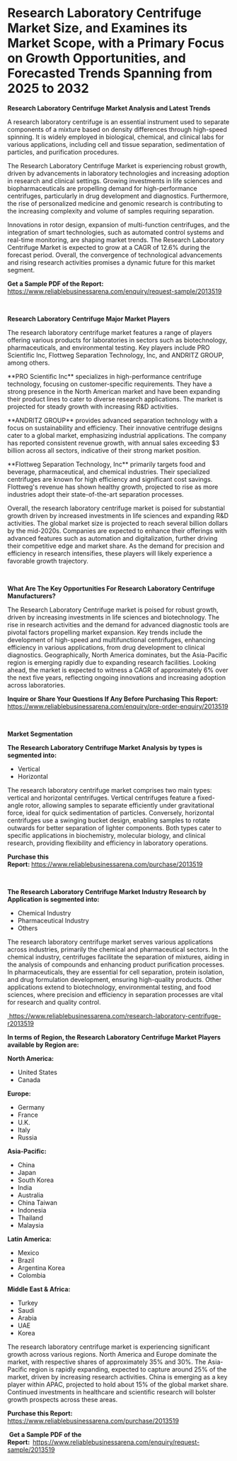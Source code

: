 <p><h1>Research Laboratory Centrifuge Market Size, and Examines its Market Scope, with a Primary Focus on Growth Opportunities, and Forecasted Trends Spanning from 2025 to 2032</h1></p><p><strong>Research Laboratory Centrifuge Market Analysis and Latest Trends</strong></p>
<p><p>A research laboratory centrifuge is an essential instrument used to separate components of a mixture based on density differences through high-speed spinning. It is widely employed in biological, chemical, and clinical labs for various applications, including cell and tissue separation, sedimentation of particles, and purification procedures.</p><p>The Research Laboratory Centrifuge Market is experiencing robust growth, driven by advancements in laboratory technologies and increasing adoption in research and clinical settings. Growing investments in life sciences and biopharmaceuticals are propelling demand for high-performance centrifuges, particularly in drug development and diagnostics. Furthermore, the rise of personalized medicine and genomic research is contributing to the increasing complexity and volume of samples requiring separation.</p><p>Innovations in rotor design, expansion of multi-function centrifuges, and the integration of smart technologies, such as automated control systems and real-time monitoring, are shaping market trends. The Research Laboratory Centrifuge Market is expected to grow at a CAGR of 12.6% during the forecast period. Overall, the convergence of technological advancements and rising research activities promises a dynamic future for this market segment.</p></p>
<p><strong>Get a Sample PDF of the Report:&nbsp;</strong> <a href="https://www.reliablebusinessarena.com/enquiry/request-sample/2013519?utm_campaign=3580&utm_medium=2&utm_source=Github&utm_content=ia&utm_term=12042025&utm_id=research-laboratory-centrifuge">https://www.reliablebusinessarena.com/enquiry/request-sample/2013519</a></p>
<p>&nbsp;</p>
<p><strong>Research Laboratory Centrifuge Major Market Players</strong></p>
<p><p>The research laboratory centrifuge market features a range of players offering various products for laboratories in sectors such as biotechnology, pharmaceuticals, and environmental testing. Key players include PRO Scientific Inc, Flottweg Separation Technology, Inc, and ANDRITZ GROUP, among others.</p><p>**PRO Scientific Inc** specializes in high-performance centrifuge technology, focusing on customer-specific requirements. They have a strong presence in the North American market and have been expanding their product lines to cater to diverse research applications. The market is projected for steady growth with increasing R&D activities.</p><p>**ANDRITZ GROUP** provides advanced separation technology with a focus on sustainability and efficiency. Their innovative centrifuge designs cater to a global market, emphasizing industrial applications. The company has reported consistent revenue growth, with annual sales exceeding $3 billion across all sectors, indicative of their strong market position.</p><p>**Flottweg Separation Technology, Inc** primarily targets food and beverage, pharmaceutical, and chemical industries. Their specialized centrifuges are known for high efficiency and significant cost savings. Flottweg's revenue has shown healthy growth, projected to rise as more industries adopt their state-of-the-art separation processes.</p><p>Overall, the research laboratory centrifuge market is poised for substantial growth driven by increased investments in life sciences and expanding R&D activities. The global market size is projected to reach several billion dollars by the mid-2020s. Companies are expected to enhance their offerings with advanced features such as automation and digitalization, further driving their competitive edge and market share. As the demand for precision and efficiency in research intensifies, these players will likely experience a favorable growth trajectory.</p></p>
<p>&nbsp;</p>
<p><strong>What Are The Key Opportunities For Research Laboratory Centrifuge Manufacturers?</strong></p>
<p><p>The Research Laboratory Centrifuge market is poised for robust growth, driven by increasing investments in life sciences and biotechnology. The rise in research activities and the demand for advanced diagnostic tools are pivotal factors propelling market expansion. Key trends include the development of high-speed and multifunctional centrifuges, enhancing efficiency in various applications, from drug development to clinical diagnostics. Geographically, North America dominates, but the Asia-Pacific region is emerging rapidly due to expanding research facilities. Looking ahead, the market is expected to witness a CAGR of approximately 6% over the next five years, reflecting ongoing innovations and increasing adoption across laboratories.</p></p>
<p><strong>Inquire or Share Your Questions If Any Before Purchasing This Report:</strong> <a href="https://www.reliablebusinessarena.com/enquiry/pre-order-enquiry/2013519?utm_campaign=3580&utm_medium=2&utm_source=Github&utm_content=ia&utm_term=12042025&utm_id=research-laboratory-centrifuge">https://www.reliablebusinessarena.com/enquiry/pre-order-enquiry/2013519</a></p>
<p>&nbsp;</p>
<p><strong>Market Segmentation</strong></p>
<p><strong>The Research Laboratory Centrifuge Market Analysis by types is segmented into:</strong></p>
<p><ul><li>Vertical</li><li>Horizontal</li></ul></p>
<p><p>The research laboratory centrifuge market comprises two main types: vertical and horizontal centrifuges. Vertical centrifuges feature a fixed-angle rotor, allowing samples to separate efficiently under gravitational force, ideal for quick sedimentation of particles. Conversely, horizontal centrifuges use a swinging bucket design, enabling samples to rotate outwards for better separation of lighter components. Both types cater to specific applications in biochemistry, molecular biology, and clinical research, providing flexibility and efficiency in laboratory operations.</p></p>
<p><strong>Purchase this Report:&nbsp;</strong><a href="https://www.reliablebusinessarena.com/purchase/2013519?utm_campaign=3580&utm_medium=2&utm_source=Github&utm_content=ia&utm_term=12042025&utm_id=research-laboratory-centrifuge">https://www.reliablebusinessarena.com/purchase/2013519</a></p>
<p>&nbsp;</p>
<p><strong>The Research Laboratory Centrifuge Market Industry Research by Application is segmented into:</strong></p>
<p><ul><li>Chemical Industry</li><li>Pharmaceutical Industry</li><li>Others</li></ul></p>
<p><p>The research laboratory centrifuge market serves various applications across industries, primarily the chemical and pharmaceutical sectors. In the chemical industry, centrifuges facilitate the separation of mixtures, aiding in the analysis of compounds and enhancing product purification processes. In pharmaceuticals, they are essential for cell separation, protein isolation, and drug formulation development, ensuring high-quality products. Other applications extend to biotechnology, environmental testing, and food sciences, where precision and efficiency in separation processes are vital for research and quality control.</p></p>
<p><a href="https://www.reliablebusinessarena.com/research-laboratory-centrifuge-r2013519?utm_campaign=3580&utm_medium=2&utm_source=Github&utm_content=ia&utm_term=12042025&utm_id=research-laboratory-centrifuge">&nbsp;https://www.reliablebusinessarena.com/research-laboratory-centrifuge-r2013519</a></p>
<p><strong>In terms of Region, the Research Laboratory Centrifuge Market Players available by Region are:</strong></p>
<p>
    <p> <strong> North America: </strong>
        <ul>
            <li>United States</li>
            <li>Canada</li>
        </ul>
        </p> 
    <p> <strong> Europe: </strong>
        <ul>
            <li>Germany</li>
            <li>France</li>
            <li>U.K.</li>
            <li>Italy</li>
            <li>Russia</li>
        </ul>
        </p> 
    <p> <strong> Asia-Pacific: </strong>
        <ul>
            <li>China</li>
            <li>Japan</li>
            <li>South Korea</li>
            <li>India</li>
            <li>Australia</li>
            <li>China Taiwan</li>
            <li>Indonesia</li>
            <li>Thailand</li>
            <li>Malaysia</li>
        </ul>
        </p> 
    <p> <strong> Latin America: </strong>
        <ul>
            <li>Mexico</li>
            <li>Brazil</li>
            <li>Argentina Korea</li>
            <li>Colombia</li>
        </ul>
        </p> 
    <p> <strong> Middle East & Africa: </strong>
        <ul>
            <li>Turkey</li>
            <li>Saudi</li>
            <li>Arabia</li>
            <li>UAE</li>
            <li>Korea</li>
        </ul>
    </p>
    </p>
<p><p>The research laboratory centrifuge market is experiencing significant growth across various regions. North America and Europe dominate the market, with respective shares of approximately 35% and 30%. The Asia-Pacific region is rapidly expanding, expected to capture around 25% of the market, driven by increasing research activities. China is emerging as a key player within APAC, projected to hold about 15% of the global market share. Continued investments in healthcare and scientific research will bolster growth prospects across these areas.</p></p>
<p><strong>Purchase this Report: </strong><a href="https://www.reliablebusinessarena.com/purchase/2013519?utm_campaign=3580&utm_medium=2&utm_source=Github&utm_content=ia&utm_term=12042025&utm_id=research-laboratory-centrifuge">https://www.reliablebusinessarena.com/purchase/2013519</a></p>
<p>&nbsp;<strong>Get a Sample PDF of the Report:&nbsp;&nbsp;</strong><a href="https://www.reliablebusinessarena.com/enquiry/request-sample/2013519?utm_campaign=3580&utm_medium=2&utm_source=Github&utm_content=ia&utm_term=12042025&utm_id=research-laboratory-centrifuge">https://www.reliablebusinessarena.com/enquiry/request-sample/2013519</a></p>
<p><strong></strong></p>
<p><p></p><p></p><p></p></p>